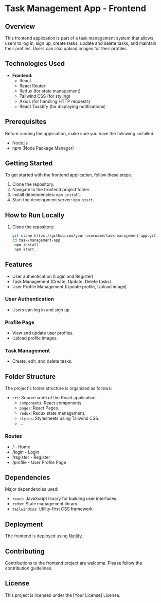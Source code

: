 # Task Management App - Frontend

## Overview

This frontend application is part of a task management system that allows users to log in, sign up, create tasks, update and delete tasks, and maintain their profiles. Users can also upload images for their profiles.

## Technologies Used

- **Frontend:**
  - React
  - React Router
  - Redux (for state management)
  - Tailwind CSS (for styling)
  - Axios (for handling HTTP requests)
  - React Toastify (for displaying notifications)

## Prerequisites

Before running the application, make sure you have the following installed:

- Node.js
- npm (Node Package Manager)

## Getting Started

To get started with the frontend application, follow these steps:

1. Clone the repository.
2. Navigate to the frontend project folder.
3. Install dependencies: `npm install`.
4. Start the development server: `npm start`.
## How to Run Locally

1. Clone the repository:

   ```bash
   git clone https://github.com/your-username/task-management-app.git
   cd task-management-app
    npm install
    npm start


## Features
 - User authentication (Login and Register)
 - Task Management (Create, Update, Delete tasks)
 - User Profile Management (Update profile, Upload image)
### User Authentication

- Users can log in and sign up.

### Profile Page

- View and update user profiles.
- Upload profile images.

### Task Management

- Create, edit, and delete tasks.

## Folder Structure

The project's folder structure is organized as follows:

- `src`: Source code of the React application.
  - `components`: React components.
  - `pages`: React Pages.
  - `redux`: Redux state management.
  - `styles`: Stylesheets using Tailwind CSS.
  - ...
### Routes
  - / - Home
  - /login - Login
  - /register - Register
  - /profile - User Profile Page
## Dependencies

Major dependencies used:

- `react`: JavaScript library for building user interfaces.
- `redux`: State management library.
- `tailwindcss`: Utility-first CSS framework.

## Deployment

The frontend is deployed using [Netlify](https://www.netlify.com/).

## Contributing

Contributions to the frontend project are welcome. Please follow the contribution guidelines.

## License

This project is licensed under the [Your License] License.
